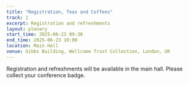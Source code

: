 ```yaml
---
title: "Registration, Teas and Coffees"
track: 1
excerpt: Registration and refreshments
layout: plenary
start_time: 2025-06-23 09:30
end_time: 2025-06-23 10:00
location: Main Hall
venue: Gibbs Building, Wellcome Trust Collection, London, UK
---
```


Registration and refreshments will be available in the main hall. Please collect your conference badge.
